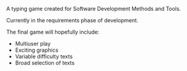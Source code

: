 A typing game created for Software Development Methods and Tools.

Currently in the requirements phase of development.

The final game will hopefully include:
- Multiuser play
- Exciting graphics
- Variable difficulty texts
- Broad selection of texts
